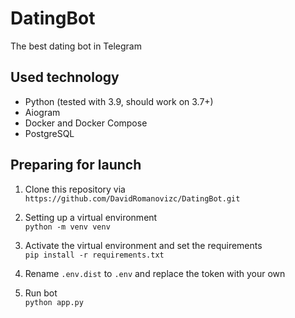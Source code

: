 # DatingBot
The best dating bot in Telegram

## Used technology
- Python (tested with 3.9, should work on 3.7+)
- Aiogram
- Docker and Docker Compose
- PostgreSQL

## Preparing for launch
1. Clone this repository via `https://github.com/DavidRomanovizc/DatingBot.git`

2. Setting up a virtual environment\
   `python -m venv venv`
   
3. Activate the virtual environment and set the requirements\
   `pip install -r requirements.txt`
   
4. Rename `.env.dist` to `.env` and replace the token with your own

5. Run bot \
   `python app.py`
